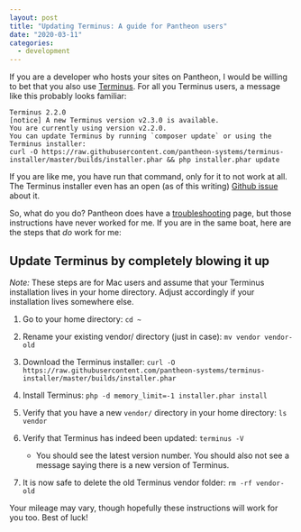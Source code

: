 ```yaml
---
layout: post
title: "Updating Terminus: A guide for Pantheon users"
date: "2020-03-11"
categories:
  - development
---
```


If you are a developer who hosts your sites on Pantheon, I would be willing to bet that you also use [Terminus](https://pantheon.io/docs/terminus/). For all you Terminus users, a message like this probably looks familiar:

```
Terminus 2.2.0
[notice] A new Terminus version v2.3.0 is available.
You are currently using version v2.2.0.
You can update Terminus by running `composer update` or using the Terminus installer:
curl -O https://raw.githubusercontent.com/pantheon-systems/terminus-installer/master/builds/installer.phar && php installer.phar update
```

If you are like me, you have run that command, only for it to not work at all. The Terminus installer even has an open (as of this writing) [Github issue](https://github.com/pantheon-systems/terminus-installer/issues/31) about it.

So, what do you do? Pantheon does have a [troubleshooting](https://pantheon.io/docs/terminus/updates) page, but those instructions have never worked for me. If you are in the same boat, here are the steps that _do_ work for me:

## Update Terminus by completely blowing it up

_Note:_ These steps are for Mac users and assume that your Terminus installation lives in your home directory. Adjust accordingly if your installation lives somewhere else.

1. Go to your home directory: `cd ~`

2. Rename your existing vendor/ directory (just in case): `mv vendor vendor-old`

3. Download the Terminus installer: `curl -O https://raw.githubusercontent.com/pantheon-systems/terminus-installer/master/builds/installer.phar`

4. Install Terminus: `php -d memory_limit=-1 installer.phar install`

5. Verify that you have a new `vendor/` directory in your home directory: `ls vendor`

6. Verify that Terminus has indeed been updated: `terminus -V`
    * You should see the latest version number. You should also not see a message saying there is a new version of Terminus.

7. It is now safe to delete the old Terminus vendor folder: `rm -rf vendor-old`

Your mileage may vary, though hopefully these instructions will work for you too. Best of luck!
